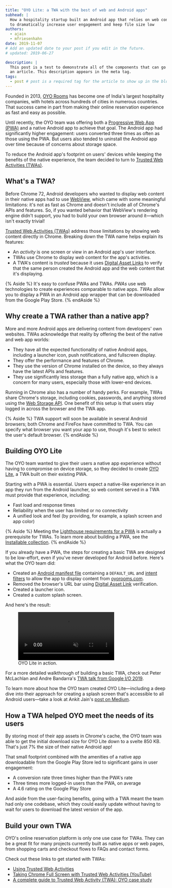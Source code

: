```yaml
---
title: "OYO Lite: a TWA with the best of web and Android apps"
subhead: |
  How a hospitality startup built an Android app that relies on web content
  to dramatically increase user engagement and keep file size low
authors:
  - ajain
  - mfriesenhahn
date: 2019-11-07
# Add an updated date to your post if you edit in the future.
# updated: 2019-06-27

description: |
  This post is a test to demonstrate all of the components that can go into
  an article. This description appears in the meta tag.
tags:
  - post # post is a required tag for the article to show up in the blog.
---
```


Founded in 2013, [OYO Rooms](https://www.oyorooms.com/)
has become one of India's largest hospitality companies,
with hotels across hundreds of cities in numerous countries.
That success came in part from making their online reservation experience
as fast and easy as possible.

Until recently, the OYO team was offering both a
[Progressive Web App (PWA)](https://developers.google.com/web/progressive-web-apps)
and a native Android app to achieve that goal.
The Android app had significantly higher engagement:
users converted three times as often as those using the PWA.
But users also tended to uninstall the Android app over time
because of concerns about storage space.

To reduce the Android app's footprint on users' devices
while keeping the benefits of the native experience,
the team decided to turn to
[Trusted Web Activities (TWAs)](https://developers.google.com/web/updates/2019/02/using-twa).

## What's a TWA?
Before Chrome 72, Android developers who wanted to display web content in
their native apps had to use
[WebView](https://developer.android.com/reference/android/webkit/WebView),
which came with some meaningful limitations:
it's not as fast as Chrome and doesn't include all of Chrome's APIs and features.
So, if you wanted behavior that WebView's rendering engine didn't support,
you had to build your own browser around it—which isn't exactly trivial!

[Trusted Web Activities (TWAs)](https://developers.google.com/web/updates/2019/02/using-twa)
address those limitations by showing web content directly in Chrome.
Breaking down the TWA name helps explain its features:
- An _activity_ is one screen or view in an Android app's user interface.
- TWAs use Chrome to display _web_ content for the app's activities.
- A TWA's content is _trusted_ because it uses
  [Digital Asset Links](https://developers.google.com/digital-asset-links/v1/getting-started)
  to verify that the same person created the Android app
  and the web content that it's displaying.

{% Aside %}
It's easy to confuse PWAs and TWAs.
_PWAs_ use web technologies to create experiences comparable to native apps.
_TWAs_ allow you to display a PWA in an Android app wrapper
that can be downloaded from the Google Play Store.
{% endAside %}

## Why create a TWA rather than a native app?

More and more Android apps are delivering content from developers' own websites.
TWAs acknowledge that reality by offering the best
of the native and web app worlds:
- They have all the expected functionality of native Android apps,
  including a launcher icon, push notifications, and fullscreen display.
- They offer the performance and features of Chrome.
- They use the version of Chrome installed on the device,
  so they always have the latest APIs and features.
- They use significantly less storage than a fully native app,
  which is a concern for many users,
  especially those with lower-end devices.

Running in Chrome also has a number of handy perks.
For example, TWAs share Chrome's storage,
including cookies, passwords, and anything stored using the
[Web Storage API](https://developer.mozilla.org/en-US/docs/Web/API/Web_Storage_API).
One benefit of this setup is that users stay logged in
across the browser and the TWA app.

{% Aside %}
TWA support will soon be available in several Android browsers;
both Chrome and FireFox have committed to TWA.
You can specify what browser you want your app to use,
though it's best to select the user's default browser.
{% endAside %}

## Building OYO Lite

The OYO team wanted to give their users a native app experience
without having to compromise on device storage,
so they decided to create
[OYO Lite](https://play.google.com/store/apps/details?id=com.oyo.consumerlite),
a TWA built on their existing PWA.

Starting with a PWA is essential.
Users expect a native-like experience in an app they run from the Android launcher,
so web content served in a TWA must provide that experience, including:
- Fast load and response times
- Reliability when the user has limited or no connectivity
- A unified look and feel (by providing, for example, a splash screen and app color)

{% Aside %}
Meeting the [Lighthouse requirements for a PWA](/lighthouse-pwa)
is actually a prerequisite for TWAs.
To learn more about building a PWA,
see the [Installable collection](/installable).
{% endAside %}

If you already have a PWA,
the steps for creating a basic TWA are designed to be low-effort,
even if you've never developed for Android before.
Here's what the OYO team did:
* Created an
   [Android manifest file](https://developer.android.com/guide/topics/manifest/manifest-intro)
   containing a `DEFAULT_URL` and
   [intent filters](https://developer.android.com/guide/components/intents-filters)
   to allow the app to display content from [oyorooms.com](https://oyorooms.com).
* Removed the browser's URL bar using
   [Digital Asset Link](https://developers.google.com/digital-asset-links/v1/getting-started)
   verification.
* Created a launcher icon.
* Created a custom splash screen.

And here's the result:
<figure class="w-figure w-figure--center">
  <video controls autoplay loop muted class="w-screenshot">
    <source src="https://storage.googleapis.com/web-dev-assets/oyo-case-study/oyo-lite.webm" type="video/webm; codecs=vp8">
    <source src="https://storage.googleapis.com/web-dev-assets/oyo-case-study/oyo-lite.mp4" type="video/mp4; codecs=h264">
  </video>
 <figcaption class="w-figcaption">
    OYO Lite in action.
  </figcaption>
</figure>

For a more detailed walkthrough of building a basic TWA,
check out Peter McLachlan and Andre Bandarra's
[TWA talk from Google I/O 2019](https://youtu.be/6lHBw3F4cWs).

To learn more about how the OYO team created OYO Lite—including
a deep dive into their approach for creating a splash screen
that's accessible to all Android users—take a look at Ankit Jain's
[post on Medium](https://medium.com/@ankitjainaj/3dd327d7afc5).

## How a TWA helped OYO meet the needs of its users

By storing most of their app assets in Chrome's cache,
the OYO team was able to get the initial download size
for OYO Lite down to a svelte 850&nbsp;KB.
That's just 7% the size of their native Android app!

That small footprint combined with the amenities of a native app
downloadable from the Google Play Store led to significant gains
in user engagement:
- A conversion rate three times higher than the PWA's rate
- Three times more logged-in users than the PWA, on average
- A 4.6&nbsp;rating on the Google Play Store

And aside from the user-facing benefits,
going with a TWA meant the team had only one codebase,
which they could easily update without having to wait
for users to download the latest version of the app.

## Build your own TWA
OYO's online reservation platform is only one use case for TWAs.
They can be a great fit for many projects currently built as native apps or web pages,
from shopping carts and checkout flows to FAQs and contact forms.

Check out these links to get started with TWAs:
- [Using Trusted Web Activities](https://developers.google.com/web/updates/2019/02/using-twa)
- [Taking Chrome Full Screen with Trusted Web Activities (YouTube)](https://youtu.be/6lHBw3F4cWs)
- [A complete guide to Trusted Web Activity (TWA): OYO case study](https://medium.com/@ankitjainaj/3dd327d7afc5)
